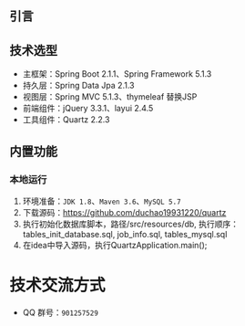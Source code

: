 ## 引言

## 技术选型

* 主框架：Spring Boot 2.1.1、Spring Framework 5.1.3
* 持久层：Spring Data Jpa 2.1.3
* 视图层：Spring MVC 5.1.3、thymeleaf 替换JSP
* 前端组件：jQuery 3.3.1、layui 2.4.5
* 工具组件：Quartz 2.2.3

## 内置功能

### 本地运行

1. 环境准备：`JDK 1.8`、`Maven 3.6`、`MySQL 5.7`
2. 下载源码：<https://github.com/duchao19931220/quartz>
3. 执行初始化数据库脚本，路径/src/resources/db, 执行顺序：tables_init_database.sql, job_info.sql, tables_mysql.sql
4. 在idea中导入源码，执行QuartzApplication.main();

# 技术交流方式

* QQ 群号：`901257529`
